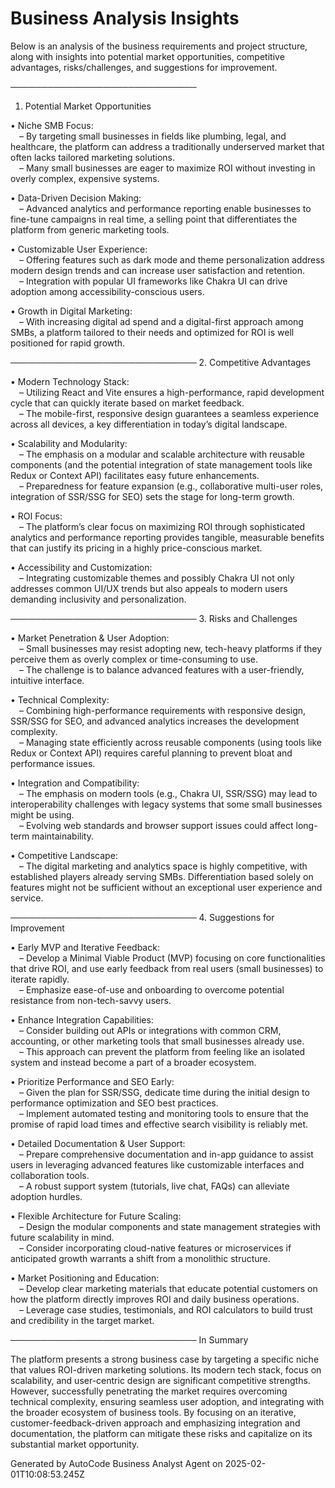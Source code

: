 # Business Analysis Insights

Below is an analysis of the business requirements and project structure, along with insights into potential market opportunities, competitive advantages, risks/challenges, and suggestions for improvement.

──────────────────────────────
1. Potential Market Opportunities

• Niche SMB Focus:  
  – By targeting small businesses in fields like plumbing, legal, and healthcare, the platform can address a traditionally underserved market that often lacks tailored marketing solutions.  
  – Many small businesses are eager to maximize ROI without investing in overly complex, expensive systems.  

• Data-Driven Decision Making:  
  – Advanced analytics and performance reporting enable businesses to fine-tune campaigns in real time, a selling point that differentiates the platform from generic marketing tools.  

• Customizable User Experience:  
  – Offering features such as dark mode and theme personalization address modern design trends and can increase user satisfaction and retention.  
  – Integration with popular UI frameworks like Chakra UI can drive adoption among accessibility-conscious users.  

• Growth in Digital Marketing:  
  – With increasing digital ad spend and a digital-first approach among SMBs, a platform tailored to their needs and optimized for ROI is well positioned for rapid growth.

──────────────────────────────
2. Competitive Advantages

• Modern Technology Stack:  
  – Utilizing React and Vite ensures a high-performance, rapid development cycle that can quickly iterate based on market feedback.  
  – The mobile-first, responsive design guarantees a seamless experience across all devices, a key differentiation in today’s digital landscape.

• Scalability and Modularity:  
  – The emphasis on a modular and scalable architecture with reusable components (and the potential integration of state management tools like Redux or Context API) facilitates easy future enhancements.  
  – Preparedness for feature expansion (e.g., collaborative multi-user roles, integration of SSR/SSG for SEO) sets the stage for long-term growth.

• ROI Focus:  
  – The platform’s clear focus on maximizing ROI through sophisticated analytics and performance reporting provides tangible, measurable benefits that can justify its pricing in a highly price-conscious market.

• Accessibility and Customization:  
  – Integrating customizable themes and possibly Chakra UI not only addresses common UI/UX trends but also appeals to modern users demanding inclusivity and personalization.

──────────────────────────────
3. Risks and Challenges

• Market Penetration & User Adoption:  
  – Small businesses may resist adopting new, tech-heavy platforms if they perceive them as overly complex or time-consuming to use.  
  – The challenge is to balance advanced features with a user-friendly, intuitive interface.

• Technical Complexity:  
  – Combining high-performance requirements with responsive design, SSR/SSG for SEO, and advanced analytics increases the development complexity.  
  – Managing state efficiently across reusable components (using tools like Redux or Context API) requires careful planning to prevent bloat and performance issues.

• Integration and Compatibility:  
  – The emphasis on modern tools (e.g., Chakra UI, SSR/SSG) may lead to interoperability challenges with legacy systems that some small businesses might be using.  
  – Evolving web standards and browser support issues could affect long-term maintainability.

• Competitive Landscape:  
  – The digital marketing and analytics space is highly competitive, with established players already serving SMBs. Differentiation based solely on features might not be sufficient without an exceptional user experience and service.

──────────────────────────────
4. Suggestions for Improvement

• Early MVP and Iterative Feedback:  
  – Develop a Minimal Viable Product (MVP) focusing on core functionalities that drive ROI, and use early feedback from real users (small businesses) to iterate rapidly.  
  – Emphasize ease-of-use and onboarding to overcome potential resistance from non-tech-savvy users.

• Enhance Integration Capabilities:  
  – Consider building out APIs or integrations with common CRM, accounting, or other marketing tools that small businesses already use.  
  – This approach can prevent the platform from feeling like an isolated system and instead become a part of a broader ecosystem.

• Prioritize Performance and SEO Early:  
  – Given the plan for SSR/SSG, dedicate time during the initial design to performance optimization and SEO best practices.  
  – Implement automated testing and monitoring tools to ensure that the promise of rapid load times and effective search visibility is reliably met.

• Detailed Documentation & User Support:  
  – Prepare comprehensive documentation and in-app guidance to assist users in leveraging advanced features like customizable interfaces and collaboration tools.  
  – A robust support system (tutorials, live chat, FAQs) can alleviate adoption hurdles.

• Flexible Architecture for Future Scaling:  
  – Design the modular components and state management strategies with future scalability in mind.  
  – Consider incorporating cloud-native features or microservices if anticipated growth warrants a shift from a monolithic structure.

• Market Positioning and Education:  
  – Develop clear marketing materials that educate potential customers on how the platform directly improves ROI and daily business operations.  
  – Leverage case studies, testimonials, and ROI calculators to build trust and credibility in the target market.

──────────────────────────────
In Summary

The platform presents a strong business case by targeting a specific niche that values ROI-driven marketing solutions. Its modern tech stack, focus on scalability, and user-centric design are significant competitive strengths. However, successfully penetrating the market requires overcoming technical complexity, ensuring seamless user adoption, and integrating with the broader ecosystem of business tools. By focusing on an iterative, customer-feedback-driven approach and emphasizing integration and documentation, the platform can mitigate these risks and capitalize on its substantial market opportunity.

Generated by AutoCode Business Analyst Agent on 2025-02-01T10:08:53.245Z
